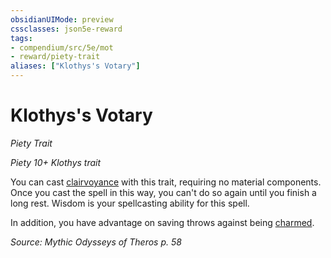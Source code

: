 ```yaml
---
obsidianUIMode: preview
cssclasses: json5e-reward
tags:
- compendium/src/5e/mot
- reward/piety-trait
aliases: ["Klothys's Votary"]
---
```

# Klothys's Votary
*Piety Trait*  

*Piety 10+ Klothys trait*

You can cast [clairvoyance](/Systems/5e/spells/clairvoyance.md) with this trait, requiring no material components. Once you cast the spell in this way, you can't do so again until you finish a long rest. Wisdom is your spellcasting ability for this spell.

In addition, you have advantage on saving throws against being [charmed](/Systems/5e/rules/conditions.md#charmed).

*Source: Mythic Odysseys of Theros p. 58*